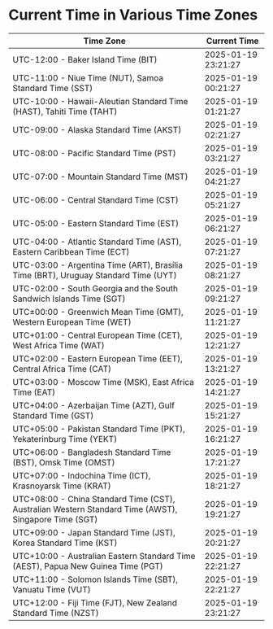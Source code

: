 # Current Time in Various Time Zones

| Time Zone | Current Time |
|-----------|--------------|
| UTC-12:00 - Baker Island Time (BIT) | 2025-01-19 23:21:27 |
| UTC-11:00 - Niue Time (NUT), Samoa Standard Time (SST) | 2025-01-19 00:21:27 |
| UTC-10:00 - Hawaii-Aleutian Standard Time (HAST), Tahiti Time (TAHT) | 2025-01-19 01:21:27 |
| UTC-09:00 - Alaska Standard Time (AKST) | 2025-01-19 02:21:27 |
| UTC-08:00 - Pacific Standard Time (PST) | 2025-01-19 03:21:27 |
| UTC-07:00 - Mountain Standard Time (MST) | 2025-01-19 04:21:27 |
| UTC-06:00 - Central Standard Time (CST) | 2025-01-19 05:21:27 |
| UTC-05:00 - Eastern Standard Time (EST) | 2025-01-19 06:21:27 |
| UTC-04:00 - Atlantic Standard Time (AST), Eastern Caribbean Time (ECT) | 2025-01-19 07:21:27 |
| UTC-03:00 - Argentina Time (ART), Brasília Time (BRT), Uruguay Standard Time (UYT) | 2025-01-19 08:21:27 |
| UTC-02:00 - South Georgia and the South Sandwich Islands Time (SGT) | 2025-01-19 09:21:27 |
| UTC±00:00 - Greenwich Mean Time (GMT), Western European Time (WET) | 2025-01-19 11:21:27 |
| UTC+01:00 - Central European Time (CET), West Africa Time (WAT) | 2025-01-19 12:21:27 |
| UTC+02:00 - Eastern European Time (EET), Central Africa Time (CAT) | 2025-01-19 13:21:27 |
| UTC+03:00 - Moscow Time (MSK), East Africa Time (EAT) | 2025-01-19 14:21:27 |
| UTC+04:00 - Azerbaijan Time (AZT), Gulf Standard Time (GST) | 2025-01-19 15:21:27 |
| UTC+05:00 - Pakistan Standard Time (PKT), Yekaterinburg Time (YEKT) | 2025-01-19 16:21:27 |
| UTC+06:00 - Bangladesh Standard Time (BST), Omsk Time (OMST) | 2025-01-19 17:21:27 |
| UTC+07:00 - Indochina Time (ICT), Krasnoyarsk Time (KRAT) | 2025-01-19 18:21:27 |
| UTC+08:00 - China Standard Time (CST), Australian Western Standard Time (AWST), Singapore Time (SGT) | 2025-01-19 19:21:27 |
| UTC+09:00 - Japan Standard Time (JST), Korea Standard Time (KST) | 2025-01-19 20:21:27 |
| UTC+10:00 - Australian Eastern Standard Time (AEST), Papua New Guinea Time (PGT) | 2025-01-19 22:21:27 |
| UTC+11:00 - Solomon Islands Time (SBT), Vanuatu Time (VUT) | 2025-01-19 22:21:27 |
| UTC+12:00 - Fiji Time (FJT), New Zealand Standard Time (NZST) | 2025-01-19 23:21:27 |
